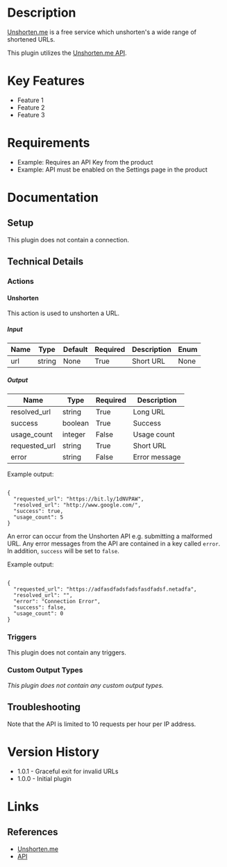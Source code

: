 # Description

[Unshorten.me](https://unshorten.me/) is a free service which unshorten's a wide range of shortened URLs.

This plugin utilizes the [Unshorten.me API](https://unshorten.me/api).

# Key Features

* Feature 1
* Feature 2
* Feature 3

# Requirements

* Example: Requires an API Key from the product
* Example: API must be enabled on the Settings page in the product

# Documentation

## Setup

This plugin does not contain a connection.

## Technical Details

### Actions

#### Unshorten

This action is used to unshorten a URL.

##### Input

|Name|Type|Default|Required|Description|Enum|
|----|----|-------|--------|-----------|----|
|url|string|None|True|Short URL|None|

##### Output

|Name|Type|Required|Description|
|----|----|--------|-----------|
|resolved_url|string|True|Long URL|
|success|boolean|True|Success|
|usage_count|integer|False|Usage count|
|requested_url|string|True|Short URL|
|error|string|False|Error message|

Example output:

```

{
  "requested_url": "https://bit.ly/1dNVPAW",
  "resolved_url": "http://www.google.com/",
  "success": true,
  "usage_count": 5
}

```

An error can occur from the Unshorten API e.g. submitting a malformed URL. Any error messages from the API are contained in a key called `error`.
In addition, `success` will be set to `false`.

Example output:

```

{
  "requested_url": "https://adfasdfadsfadsfasdfadsf.netadfa",
  "resolved_url": "",
  "error": "Connection Error",
  "success": false,
  "usage_count": 0
}

```

### Triggers

This plugin does not contain any triggers.

### Custom Output Types

_This plugin does not contain any custom output types._

## Troubleshooting

Note that the API is limited to 10 requests per hour per IP address.

# Version History

* 1.0.1 - Graceful exit for invalid URLs
* 1.0.0 - Initial plugin

# Links

## References

* [Unshorten.me](https://unshorten.me/)
* [API](https://unshorten.me/)

